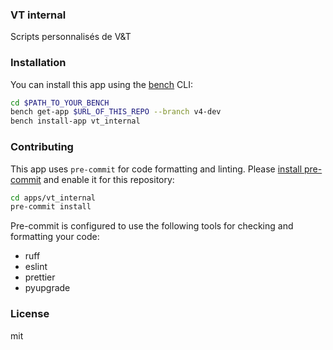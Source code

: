 ### VT internal

Scripts personnalisés de V&T

### Installation

You can install this app using the [bench](https://github.com/frappe/bench) CLI:

```bash
cd $PATH_TO_YOUR_BENCH
bench get-app $URL_OF_THIS_REPO --branch v4-dev
bench install-app vt_internal
```

### Contributing

This app uses `pre-commit` for code formatting and linting. Please [install pre-commit](https://pre-commit.com/#installation) and enable it for this repository:

```bash
cd apps/vt_internal
pre-commit install
```

Pre-commit is configured to use the following tools for checking and formatting your code:

- ruff
- eslint
- prettier
- pyupgrade

### License

mit
